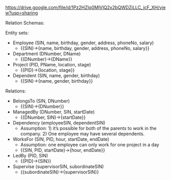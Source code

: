 https://drive.google.com/file/d/1Pz2HZIq0MlVlQ2x2bQWDZiLLC_jcF_XH/view?usp=sharing


Relation Schemas:

Entity sets:
- Employee (SIN, name, birthday, gender, address, phoneNo, salary)
  - {{SIN}->{name, birthday, gender, address, phoneNo, salary}}
- Department (DNumber, DName)
  - {{DNumber}->{DName}}
- Project (PID, PName, location, stage)
  - {{PID}->{location, stage}}
- Dependent (SIN, name, gender, birthday)
  - {{SIN}->{name, gender, birthday}}

Relations:
- BelongsTo (SIN, DNumber)
  - {{SIN}->{DNumber}}
- ManagedBy (DNumber, SIN, startDate)
  - {{DNumber, SIN}->{startDate}}
- Dependency (employeeSIN, dependentSIN)
  - Assumption: 1) it’s possible for both of the parents to work in the company. 2) One employee may have several dependents.
- WorksFor (SIN, PID, hour, startDate, endDate)
  - Assumption: one employee can only work for one project in a day
  - {{SIN, PID, startDate}->{hour, endDate}}
- LedBy (PID, SIN)
  - {{PID}->{SIN}}
- Supervise (supervisorSIN, subordinateSIN) 
  - {{subordinateSIN}->{supervisorSIN}}
